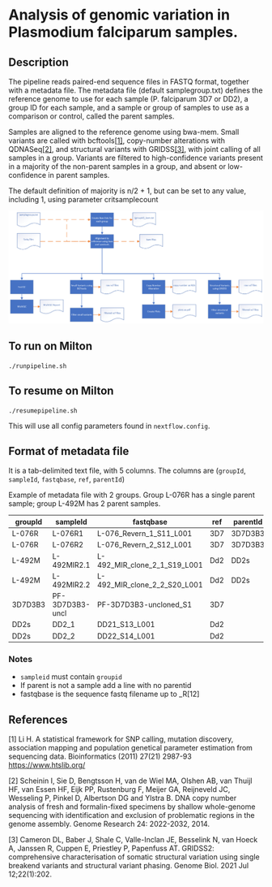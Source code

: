 # Analysis of genomic variation in Plasmodium falciparum samples.

## Description 
The pipeline reads paired-end sequence files in FASTQ format, together with a metadata file.
The metadata file (default samplegroup.txt) defines the reference genome to use for each sample (P. falciparum 3D7 or DD2), a group ID for each sample, and a sample or group of samples to use as a comparison or control, called the parent samples.
 
Samples are aligned to the reference genome using bwa-mem. Small variants are called with bcftools[[1]](#1), copy-number alterations with QDNASeq[[2]](#2), and structural variants with GRIDSS[[3]](#3), with joint calling of all samples in a group.
Variants are filtered to high-confidence variants present in a majority of the non-parent samples in a group, and absent or low-confidence in parent samples.

The default definition of majority is n/2 + 1, but can be set to any value, including 1, using parameter critsamplecount
 
![Workflow diagram](images/MalariaVariantAnalysisWorkflow.png)
## To run on Milton
```
./runpipeline.sh
```
## To resume on Milton
```
./resumepipeline.sh
```

This will use all config parameters found in `nextflow.config`.

## Format of metadata file

It is a tab-delimited text file, with 5 columns. The columns are (`groupId`, `sampleId`, `fastqbase`, `ref`, `parentId`)

Example of metadata file with 2 groups. Group L-076R has a single parent sample; group L-492M has 2 parent samples.

groupId	|sampleId	|fastqbase	|ref	|parentId
---     |---      |---       |--- |---
L-076R	|L-076R1	|L-076_Revern_1_S11_L001	|3D7	|3D7D3B3
L-076R	|L-076R2	|L-076_Revern_2_S12_L001	|3D7	|3D7D3B3
L-492M	|L-492MIR2.1	|L-492_MIR_clone_2_1_S19_L001	|Dd2	|DD2s
L-492M	|L-492MIR2.2	|L-492_MIR_clone_2_2_S20_L001	|Dd2	|DD2s
3D7D3B3	|PF-3D7D3B3-uncl	|PF-3D7D3B3-uncloned_S1	|3D7		
DD2s	|DD2_1	|DD21_S13_L001	|Dd2		|
DD2s	|DD2_2	|DD22_S14_L001	|Dd2		|

### **Notes**
* `sampleid` must contain `groupid`
* If parent is not a sample add a line with no parentid
* fastqbase is the sequence fastq filename up to _R[12]

## References
<a id="1">[1]</a>  Li H. A statistical framework for SNP calling, mutation discovery, association mapping and population genetical parameter estimation from sequencing data. Bioinformatics (2011) 27(21) 2987-93 https://www.htslib.org/

<a id="2">[2]</a>  Scheinin I, Sie D, Bengtsson H, van de Wiel MA, Olshen AB, van Thuijl HF, van Essen HF, Eijk PP, Rustenburg F, Meijer GA, Reijneveld JC, Wesseling P, Pinkel D, Albertson DG and Ylstra B. DNA copy number analysis of fresh and formalin-fixed specimens by shallow whole-genome sequencing with identification and exclusion of problematic regions in the genome assembly. Genome Research 24: 2022-2032, 2014.

<a id="3">[3]</a>  Cameron DL, Baber J, Shale C, Valle-Inclan JE, Besselink N, van Hoeck A, Janssen R, Cuppen E, Priestley P, Papenfuss AT. GRIDSS2: comprehensive characterisation of somatic structural variation using single breakend variants and structural variant phasing. Genome Biol. 2021 Jul 12;22(1):202.
